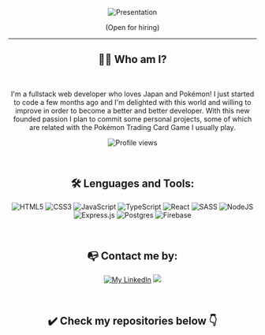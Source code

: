 <p align="center">
  <img src="https://github.com/2Tucho/2Tucho/assets/105043263/9bf4325b-773c-465c-a6e8-0a33a877be12" alt="Presentation"">
</p>
<p align="center">(Open for hiring)</p>

___

<h2 align="center">👨‍💻 Who am I?</h2>
<br>

<p align="center">I'm a fullstack web developer who loves Japan and Pokémon! I just started to code a few months ago and I'm delighted with this world and willing to improve in order to become a better and better developer. With this new founded passion I plan to commit some personal projects, some of which are related with the Pokémon Trading Card Game I usually play.</p>

<div align="center">
  
![Profile views](https://komarev.com/ghpvc/?username=2tucho&color=yellow&style=plastic&abbreviated=true)

</div>
<!-- https://github.com/antonkomarev/github-profile-views-counter -->
<!-- https://github.com/DavidWells/advanced-markdown/blob/master/README.md -->
<br>

<h2 align="center">🛠️ Lenguages and Tools:</h2>

<div align="center">

![HTML5](https://img.shields.io/badge/html5-%23E34F26.svg?style=for-the-badge&logo=html5&logoColor=white)
![CSS3](https://img.shields.io/badge/css3-%231572B6.svg?style=for-the-badge&logo=css3&logoColor=white)
![JavaScript](https://img.shields.io/badge/javascript-%23323330.svg?style=for-the-badge&logo=javascript&logoColor=%23F7DF1E)
![TypeScript](https://img.shields.io/badge/TypeScript-007ACC?style=for-the-badge&logo=typescript&logoColor=white)
![React](https://img.shields.io/badge/react-%2320232a.svg?style=for-the-badge&logo=react&logoColor=%2361DAFB)
![SASS](https://img.shields.io/badge/SASS-hotpink.svg?style=for-the-badge&logo=SASS&logoColor=white)
![NodeJS](https://img.shields.io/badge/node.js-6DA55F?style=for-the-badge&logo=node.js&logoColor=white)
![Express.js](https://img.shields.io/badge/express.js-%23404d59.svg?style=for-the-badge&logo=express&logoColor=%2361DAFB)
![Postgres](https://img.shields.io/badge/postgres-%23316192.svg?style=for-the-badge&logo=postgresql&logoColor=white)
![Firebase](https://img.shields.io/badge/firebase-a08021?style=for-the-badge&logo=firebase&logoColor=ffcd34)

</div>

<br>
<h2 align="center">📭 Contact me by:</h2>

<div align="center">
  
[<img src="https://img.shields.io/badge/linkedin-%230077B5.svg?style=for-the-badge&logo=linkedin&logoColor=white" alt="My LinkedIn">](http://www.linkedin.com/in/albertogonzalezromerowd) [<img src="https://img.shields.io/badge/Gmail-D14836?style=for-the-badge&logo=gmail&logoColor=white">](mailto:albergromero@gmail.com)

</div>

<br>
<h2 align="center">✔️ Check my repositories below 👇</h2>
